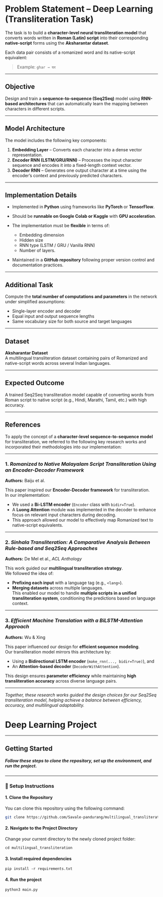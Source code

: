 # Problem Statement – Deep Learning (Transliteration Task)

The task is to build a **character-level neural transliteration model** that converts words written in **Roman (Latin) script** into their corresponding **native-script** forms using the **Aksharantar dataset**.  

Each data pair consists of a romanized word and its native-script equivalent:  
> Example: `ghar → घर`

---

##  Objective
Design and train a **sequence-to-sequence (Seq2Seq)** model using **RNN-based architectures** that can automatically learn the mapping between characters in different scripts.

---

##  Model Architecture

The model includes the following key components:

1. **Embedding Layer** – Converts each character into a dense vector representation.  
2. **Encoder RNN (LSTM/GRU/RNN)** – Processes the input character sequence and encodes it into a fixed-length context vector.  
3. **Decoder RNN** – Generates one output character at a time using the encoder’s context and previously predicted characters.

---

##  Implementation Details

- Implemented in **Python** using frameworks like **PyTorch** or **TensorFlow**.  
- Should be **runnable on Google Colab or Kaggle** with **GPU acceleration**.  
- The implementation must be **flexible** in terms of:
  - Embedding dimension  
  - Hidden size  
  - RNN type (LSTM / GRU / Vanilla RNN)  
  - Number of layers.

- Maintained in a **GitHub repository** following proper version control and documentation practices.

---

##  Additional Task

Compute the **total number of computations and parameters** in the network under simplified assumptions:
- Single-layer encoder and decoder  
- Equal input and output sequence lengths  
- Same vocabulary size for both source and target languages  

---

##  Dataset
**Aksharantar Dataset**  
A multilingual transliteration dataset containing pairs of Romanized and native-script words across several Indian languages.

---

##  Expected Outcome
A trained Seq2Seq transliteration model capable of converting words from Roman script to native script (e.g., Hindi, Marathi, Tamil, etc.) with high accuracy.


---

##  References

To apply the concept of a **character-level sequence-to-sequence model** for transliteration, we referred to the following key research works and incorporated their methodologies into our implementation:

---

###  1. *Romanized to Native Malayalam Script Transliteration Using an Encoder-Decoder Framework*  
**Authors:** Baiju et al.  

This paper inspired our **Encoder-Decoder framework** for transliteration.  
In our implementation:  
- We used a **Bi-LSTM encoder** (`Encoder` class with `bidir=True`).  
- A **Luong Attention** module was implemented in the decoder to enhance focus on relevant input characters during decoding.  
- This approach allowed our model to effectively map Romanized text to native-script equivalents.

---

###  2. *Sinhala Transliteration: A Comparative Analysis Between Rule-based and Seq2Seq Approaches*  
**Authors:** De Mel et al., *ACL Anthology*  

This work guided our **multilingual transliteration strategy**.  
We followed the idea of:
- **Prefixing each input** with a language tag (e.g., `<lang>`).  
- **Merging datasets** across multiple languages.  
This enabled our model to handle **multiple scripts in a unified transliteration system**, conditioning the predictions based on language context.

---

###  3. *Efficient Machine Translation with a BiLSTM-Attention Approach*  
**Authors:** Wu & Xing  

This paper influenced our design for **efficient sequence modeling**.  
Our transliteration model mirrors this architecture by:
- Using a **Bidirectional LSTM encoder** (`make_rnn(..., bidir=True)`), and  
- An **Attention-based decoder** (`DecoderWithAttention`).  

This design ensures **parameter efficiency** while maintaining **high transliteration accuracy** across diverse language pairs.

---

*Together, these research works guided the design choices for our Seq2Seq transliteration model, helping achieve a balance between efficiency, accuracy, and multilingual adaptability.*

# Deep Learning Project

---

##  Getting Started

##### Follow these steps to clone the repository, set up the environment, and run the project.

---

### 🚀 Setup Instructions

#### 1. Clone the Repository
You can clone this repository using the following command:

```bash
git clone https://github.com/Savale-pandurang/multilingual_transliteration.git
```
#### 2. Navigate to the Project Directory

Change your current directory to the newly cloned project folder:
```
cd multilingual_transliteration
```
#### 3. Install required dependencies
```
pip install -r requirements.txt
```
#### 4. Run the project
```
python3 main.py
```